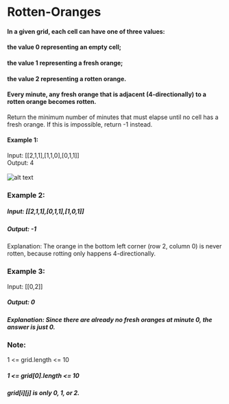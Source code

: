 # Rotten-Oranges
#### In a given grid, each cell can have one of three values:

#### the value 0 representing an empty cell;
#### the value 1 representing a fresh orange;
#### the value 2 representing a rotten orange.
#### Every minute, any fresh orange that is adjacent (4-directionally) to a rotten orange becomes rotten.

Return the minimum number of minutes that must elapse until no cell has a fresh orange.  If this is impossible, return -1 instead.

 

#### Example 1:

Input: [[2,1,1],[1,1,0],[0,1,1]]  
Output: 4</br>   
![alt text](https://assets.leetcode.com/uploads/2019/02/16/oranges.png)

### Example 2:

##### Input: [[2,1,1],[0,1,1],[1,0,1]]
##### Output: -1   
Explanation:  The orange in the bottom left corner (row 2, column 0) is never rotten, because rotting only happens 4-directionally.</br>   

### Example 3:

Input: [[0,2]]
##### Output: 0
##### Explanation:  Since there are already no fresh oranges at minute 0, the answer is just 0.</br>
 
 
### Note:

1 <= grid.length <= 10
##### 1 <= grid[0].length <= 10
##### grid[i][j] is only 0, 1, or 2.
